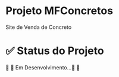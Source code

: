 # Projeto MFConcretos
Site de Venda de Concreto 

# ✅ Status do Projeto


🚧  🚀 Em Desenvolvimento...🚀  🚧
